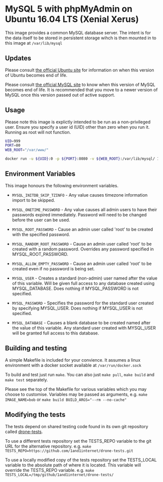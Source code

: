 # MySQL 5 with phpMyAdmin on Ubuntu 16.04 LTS (Xenial Xerus)

This image provides a common MySQL database server. The intent is for the data itself to be stored in persistent storage wihch is then mounted in to this image at `/var/lib/mysql`

## Updates

Please consult [the official Ubuntu site](https://www.ubuntu.com/info/release-end-of-life) for information on when this version of Ubuntu becomes end of life.

Please consult [the official MySQL site](https://www.mysql.com/support/supportedplatforms/database.html) to know when this version of MySQL becomes end of life. It is recommended that you move to a newer version of MySQL once this version passed out of active support.

## Usage

Please note this image is explictly intended to be run as a non-privileged user. Ensure you specify a user id (UID) other than zero when you run it. Running as root will not function.


```bash
UID=999
PORT=80
WEB_ROOT="/var/www/"

docker run -u ${UID}:0 -p ${PORT}:8080 -v ${WEB_ROOT}:/var/lib/mysql/ 1and1internet/ubuntu-16-nginx-php-phpmyadmin-mysql-5
```

## Environment Variables

This image honours the following environment variables.

 * ``MYSQL_INITDB_SKIP_TZINFO`` - Any value causes timezone information import to be skipped.

 * ``MYSQL_ONETIME_PASSWORD`` - Any value causes all admin users to have their passwords expired immediately. Password will need to be changed before the user can be used.

 * ``MYSQL_ROOT_PASSWORD`` - Cause an admin user called 'root' to be created with the specified password.

 * ``MYSQL_RANDOM_ROOT_PASSWORD`` - Cause an admin user called 'root' to be created with a random password. Overrides any password specified in MYSQL_ROOT_PASSWORD.

 * ``MYSQL_ALLOW_EMPTY_PASSWORD`` - Cause an admin user called 'root' to be created even if no password is being set.

 * ``MYSQL_USER`` - Creates a standard (non-admin) user named after the value of this variable. Will be given full access to any database created using MYSQL_DATABASE. Does nothing if MYSQL_PASSWORD is not specified.

 * ``MYSQL_PASSWORD`` - Specifies the password for the standard user created by specifying MYSQL_USER. Does nothing if MYSQL_USER is not specified.

 * ``MYSQL_DATABASE`` - Causes a blank database to be created named after the value of this variable. Any standard user created with MYSQL_USER will be granted full access to this database.

## Building and testing

A simple Makefile is included for your convience. It assumes a linux environment with a docker socket available at `/var/run/docker.sock`

To build and test just run `make`.
You can also just `make pull`, `make build` and `make test` separately.

Please see the top of the Makefile for various variables which you may choose to customise. Variables may be passed as arguments, e.g. `make IMAGE_NAME=bob` or `make build BUILD_ARGS="--rm --no-cache"`

## Modifying the tests

The tests depend on shared testing code found in its own git repository called [drone-tests](https://github.com/1and1internet/drone-tests).

To use a different tests repository set the TESTS_REPO variable to the git URL for the alternative repository. e.g. `make TESTS_REPO=https://github.com/1and1internet/drone-tests.git`

To use a locally modified copy of the tests repository set the TESTS_LOCAL variable to the absolute path of where it is located. This variable will override the TESTS_REPO variable. e.g. `make TESTS_LOCAL=/tmp/github/1and1internet/drone-tests/`
